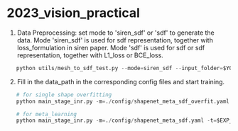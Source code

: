 # 2023_vision_practical
1. Data Preprocessing: set mode to 'siren_sdf' or 'sdf' to generate the data. Mode 'siren_sdf' is used for sdf representation, together with loss_formulation in siren paper. Mode 'sdf' is used for sdf or sdf representation, together with L1_loss or BCE_loss.
   
   
```python
   python utils/mesh_to_sdf_test.py --mode=siren_sdf --input_folder=$YOUR_INPUT_FOLDER --output_folder=$YOUR_OUTPUT_FOLDER

```

2. Fill in the data_path in the corresponding config files and start training.
```python
   # for single shape overfitting 
   python main_stage_inr.py -m=./config/shapenet_meta_sdf_overfit.yaml -t=$EXP_NAME

   # for meta_learning
   python main_stage_inr.py -m=./config/shapenet_meta_sdf.yaml -t=$EXP_NAME
```  
